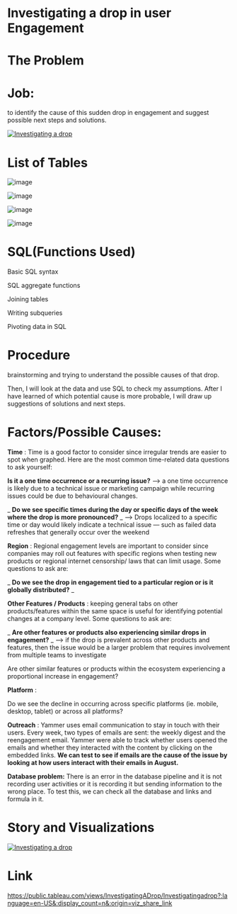 # Investigating a drop in user Engagement
 
# The Problem

# **Job:**

to identify the cause of this sudden drop in engagement and suggest possible next steps and solutions.
<div class='tableauPlaceholder' id='viz1623776556559' style='position: relative'><noscript><a href='#'><img alt='Investigating a drop ' src='https:&#47;&#47;public.tableau.com&#47;static&#47;images&#47;JM&#47;JMQ3RNQ97&#47;1_rss.png' style='border: none' /></a></noscript><object class='tableauViz'  style='display:none;'><param name='host_url' value='https%3A%2F%2Fpublic.tableau.com%2F' /> <param name='embed_code_version' value='3' /> <param name='path' value='shared&#47;JMQ3RNQ97' /> <param name='toolbar' value='yes' /><param name='static_image' value='https:&#47;&#47;public.tableau.com&#47;static&#47;images&#47;JM&#47;JMQ3RNQ97&#47;1.png' /> <param name='animate_transition' value='yes' /><param name='display_static_image' value='yes' /><param name='display_spinner' value='yes' /><param name='display_overlay' value='yes' /><param name='display_count' value='yes' /><param name='language' value='en-US' /></object></div>      


# **List of Tables**

![image](https://user-images.githubusercontent.com/37997480/122095545-271c1700-ce2b-11eb-8983-49cd90ea7301.png)


![image](https://user-images.githubusercontent.com/37997480/122095186-abba6580-ce2a-11eb-9e09-4efbc589da4d.png)

![image](https://user-images.githubusercontent.com/37997480/122095809-76fade00-ce2b-11eb-802a-4fb5ea1cb455.png)

![image](https://user-images.githubusercontent.com/37997480/122095715-59c60f80-ce2b-11eb-9e57-a10550af2913.png)

# **SQL(Functions Used)**
Basic SQL syntax

SQL aggregate functions

Joining tables

Writing subqueries

Pivoting data in SQL

# **Procedure**

brainstorming and trying to understand the possible causes of that drop.

Then, I will look at the data and use SQL to check my assumptions. After I have learned of which potential cause is more probable, I will draw up suggestions of solutions and next steps.

# **Factors/Possible Causes:**

**Time** : Time is a good factor to consider since irregular trends are easier to spot when graphed. Here are the most common time-related data questions to ask yourself:

**Is it a one time occurrence or a recurring issue?** ⟶ a one time occurrence is likely due to a technical issue or marketing campaign while recurring issues could be due to behavioural changes.

_ **Do we see specific times during the day or specific days of the week where the drop is more pronounced?** _ ⟶ Drops localized to a specific time or day would likely indicate a technical issue — such as failed data refreshes that generally occur over the weekend

**Region** : Regional engagement levels are important to consider since companies may roll out features with specific regions when testing new products or regional internet censorship/ laws that can limit usage. Some questions to ask are:

_ **Do we see the drop in engagement tied to a particular region or is it globally distributed?** _

**Other Features / Products** : keeping general tabs on other products/features within the same space is useful for identifying potential changes at a company level. Some questions to ask are:

_ **Are other features or products also experiencing similar drops in engagement?** _ ⟶ if the drop is prevalent across other products and features, then the issue would be a larger problem that requires involvement from multiple teams to investigate

Are other similar features or products within the ecosystem experiencing a proportional increase in engagement?

**Platform** :

Do we see the decline in occurring across specific platforms (ie. mobile, desktop, tablet) or across all platforms?

**Outreach** : Yammer uses email communication to stay in touch with their users. Every week, two types of emails are sent: the weekly digest and the reengagement email. Yammer were able to track whether users opened the emails and whether they interacted with the content by clicking on the embedded links. **We can test to see if emails are the cause of the issue by looking at how users interact with their emails in August.**

**Database problem:** There is an error in the database pipeline and it is not recording user activities or it is recording it but sending information to the wrong place. To test this, we can check all the database and links and formula in it.

# **Story and Visualizations**
<div class='tableauPlaceholder' id='viz1623777728174' style='position: relative'><noscript><a href='#'><img alt='Investigating a drop ' src='https:&#47;&#47;public.tableau.com&#47;static&#47;images&#47;In&#47;InvestigatingADrop&#47;Investigatingadrop&#47;1_rss.png' style='border: none' /></a></noscript><object class='tableauViz'  style='display:none;'><param name='host_url' value='https%3A%2F%2Fpublic.tableau.com%2F' /> <param name='embed_code_version' value='3' /> <param name='site_root' value='' /><param name='name' value='InvestigatingADrop&#47;Investigatingadrop' /><param name='tabs' value='no' /><param name='toolbar' value='yes' /><param name='static_image' value='https:&#47;&#47;public.tableau.com&#47;static&#47;images&#47;In&#47;InvestigatingADrop&#47;Investigatingadrop&#47;1.png' /> <param name='animate_transition' value='yes' /><param name='display_static_image' value='yes' /><param name='display_spinner' value='yes' /><param name='display_overlay' value='yes' /><param name='display_count' value='yes' /><param name='language' value='en-US' /></object></div>               

# **Link**
https://public.tableau.com/views/InvestigatingADrop/Investigatingadrop?:language=en-US&:display_count=n&:origin=viz_share_link
